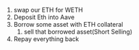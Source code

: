 1. swap our ETH for WETH
2. Deposit Eth into Aave
3. Borrow some asset with ETH collateral
    1. sell that borrowed asset(Short Selling)
4. Repay everything back